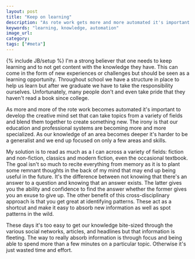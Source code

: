 ```yaml
---
layout: post
title: "Keep on learning"
description: "As rote work gets more and more automated it's important for people to keep learning and making connections between various fields and topics. This improves our creativity and lets us focus on what we're good at."
keywords: "learning, knowledge, automation"
image_url:
category:
tags: ["#meta"]
---
```

{% include JB/setup %}
I'm a strong believer that one needs to keep learning and to not get content with the knowledge they have. This can come in the form of new experiences or challenges but should be seen as a learning opportunity. Throughout school we have a structure in place to help us learn but after we graduate we have to take the responsibility ourselves. Unfortunately, many people don't and even take pride that they haven't read a book since college.

As more and more of the rote work becomes automated it's important to develop the creative mind set that can take topics from a variety of fields and blend them together to create something new. The irony is that our education and professional systems are becoming more and more specialized. As our knowledge of an area becomes deeper it's harder to be a generalist and we end up focused on only a few areas and skills.

My solution is to read as much as a I can across a variety of fields: fiction and non-fiction, classics and modern fiction, even the occasional textbook. The goal isn't so much to recite everything from memory as it is to plant some remnant thoughts in the back of my mind that may end up being useful in the future. It's the difference between not knowing that there's an answer to a question and knowing that an answer exists. The latter gives you the ability and confidence to find the answer whether the former gives you an exuse to give up. The other benefit of this cross-disciplinary approach is that you get great at identifying patterns. These act as a shortcut and make it easy to absorb new information as well as spot patterns in the wild.

These days it's too easy to get our knowledge bite-sized through the various social networks, articles, and headlines but that information is fleeting. The way to really absorb information is through focus and being able to spend more than a few minutes on a particular topic. Otherwise it's just wasted time and effort.
